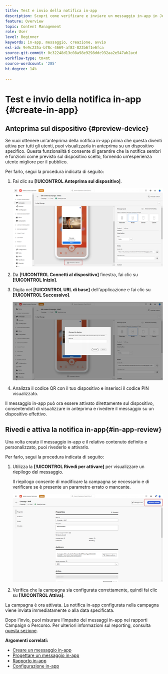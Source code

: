```yaml
---
title: Test e invio della notifica in-app
description: Scopri come verificare e inviare un messaggio in-app in Journey Optimizer
feature: Overview
topic: Content Management
role: User
level: Beginner
keywords: in-app, messaggio, creazione, avvio
exl-id: 9e9c235a-b78c-4669-af82-822b6f1e6fca
source-git-commit: 0c32248d13c08a98e9298ddc932aa2e547ab2acd
workflow-type: tm+mt
source-wordcount: '285'
ht-degree: 14%

---
```


# Test e invio della notifica in-app {#create-in-app}

## Anteprima sul dispositivo {#preview-device}

Se vuoi ottenere un&#39;anteprima della notifica in-app prima che questa diventi attiva per tutti gli utenti, puoi visualizzarla in anteprima su un dispositivo specifico. Questa funzionalità ti consente di garantire che la notifica sembri e funzioni come previsto sul dispositivo scelto, fornendo un’esperienza utente migliore per il pubblico.

Per farlo, segui la procedura indicata di seguito:

1. Fai clic su **[!UICONTROL Anteprima sul dispositivo]**.

   ![](assets/in_app_create_6.png)

1. Da **[!UICONTROL Connetti al dispositivo]** finestra, fai clic su **[!UICONTROL Inizio]**.

1. Digita nel **[!UICONTROL URL di base]** dell&#39;applicazione e fai clic su **[!UICONTROL Successivo]**.

   ![](assets/in_app_create_7.png)

1. Analizza il codice QR con il tuo dispositivo e inserisci il codice PIN visualizzato.

Il messaggio in-app può ora essere attivato direttamente sul dispositivo, consentendoti di visualizzare in anteprima e rivedere il messaggio su un dispositivo effettivo.

## Rivedi e attiva la notifica in-app{#in-app-review}

Una volta creato il messaggio in-app e il relativo contenuto definito e personalizzato, puoi rivederlo e attivarlo.

Per farlo, segui la procedura indicata di seguito:

1. Utilizza la **[!UICONTROL Rivedi per attivare]** per visualizzare un riepilogo del messaggio.

   Il riepilogo consente di modificare la campagna se necessario e di verificare se è presente un parametro errato o mancante.

   ![](assets/in_app_create_5.png)

1. Verifica che la campagna sia configurata correttamente, quindi fai clic su **[!UICONTROL Attiva]**.

La campagna è ora attivata. La notifica in-app configurata nella campagna viene inviata immediatamente o alla data specificata.

Dopo l’invio, puoi misurare l’impatto dei messaggi in-app nei rapporti Campaign o Percorso. Per ulteriori informazioni sul reporting, consulta [questa sezione](../reports/campaign-global-report.md#inapp-report).

**Argomenti correlati:**

* [Creare un messaggio in-app](create-in-app.md)
* [Progettare un messaggio in-app](design-in-app.md)
* [Rapporto in-app](../reports/campaign-global-report.md#inapp-report)
* [Configurazione in-app](inapp-configuration.md)
